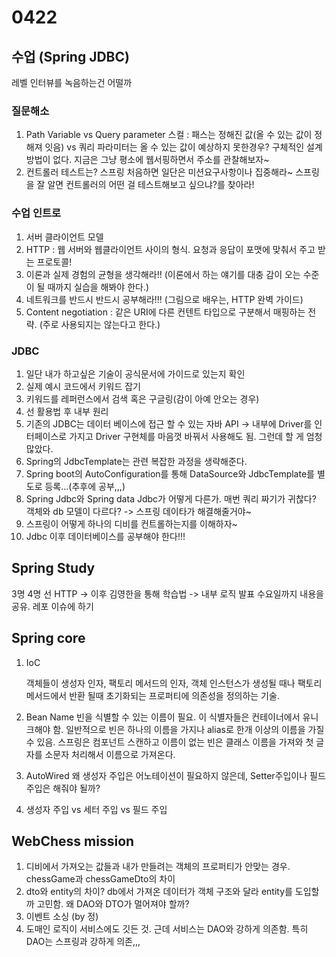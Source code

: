 # 0422

## 수업 (Spring JDBC)

레벨 인터뷰를 녹음하는건 어떨까

### 질문해소

1. Path Variable vs Query parameter
   스컬 : 패스는 정해진 값(올 수 있는 값이 정해져 잇음) vs 쿼리 파라미터는 올 수 있는 값이 예상하지 못한경우?
   구체적인 설계 방법이 없다. 지금은 그냥 평소에 웹서핑하면서 주소를 관찰해보자~
2. 컨트롤러 테스트는?
   스프링 처음하면 일단은 미션요구사항이나 집중해라~
   스프링을 잘 알면 컨트롤러의 어떤 걸 테스트해보고 싶으냐?를 찾아라!

### 수업 인트로

1. 서버 클라이언트 모델
2. HTTP : 웹 서버와 웹클라이언트 사이의 형식.
   요청과 응답이 포맷에 맞춰서 주고 받는 프로토콜!
3. 이론과 실제 경험의 균형을 생각해라!! (이론에서 하는 얘기를 대충 감이 오는 수준이 될 때까지 실습을 해봐야 한다.)
4. 네트워크를 반드시 반드시 공부해라!!! (그림으로 배우는, HTTP 완벽 가이드)
5. Content negotiation : 같은 URI에 다른 컨텐트 타입으로 구분해서 매핑하는 전략. (주로 사용되지는 않는다고 한다.)

### JDBC

1. 일단 내가 하고싶은 기술이 공식문서에 가이드로 있는지 확인
2. 실제 예시 코드에서 키워드 잡기
3. 키워드를 레퍼런스에서 검색 혹은 구글링(감이 아예 안오는 경우)
4. 선 활용법 후 내부 원리
5. 기존의 JDBC는 데이터 베이스에 접근 할 수 있는 자바 API -> 내부에 Driver를 인터페이스로 가지고 Driver 구현체를 마음껏 바꿔서 사용해도 됨. 그런데 할 게 엄청 많았다.
6. Spring의 JdbcTemplate는 관련 복잡한 과정을 생략해준다.
7. Spring boot의 AutoConfiguration를 통해 DataSource와 JdbcTemplate를 별도로 등록...(추후에 공부,,,)
8. Spring Jdbc와 Spring data Jdbc가 어떻게 다른가. 매번 쿼리 짜기가 귀찮다? 객체와 db 모델이 다르다? -> 스프링 데이타가 해결해줄거야~
9. 스프링이 어떻게 하나의 디비를 컨트롤하는지를 이해하자~
10. Jdbc 이후 데이터베이스를 공부해야 한다!!!

## Spring Study

3명 4명
선 HTTP -> 이후 김영한을 통해 학습법 -> 내부 로직
발표 수요일까지 내용을 공유. 레포 이슈에 하기

## Spring core

1. IoC

   객체들이 생성자 인자, 팩토리 메서드의 인자, 객체 인스턴스가 생성될 때나 팩토리 메서드에서 반환 될때 초기화되는 프로퍼티에 의존성을 정의하는 기술.

2. Bean Name
   빈을 식별할 수 있는 이름이 필요. 이 식별자들은 컨테이너에서 유니크해야 함. 일반적으로 빈은 하나의 이름을 가지나 alias로 한개 이상의 이름을 가질 수 있음.
   스프링은 컴포넌트 스캔하고 이름이 없는 빈은 클래스 이름을 가져와 첫 글자를 소문자 처리해서 이름으로 가져온다.

3. AutoWired
   왜 생성자 주입은 어노테이션이 필요하지 않은데, Setter주입이나 필드주입은 해줘야 될까?

4. 생성자 주입 vs 세터 주입 vs 필드 주입

## WebChess mission

1. 디비에서 가져오는 값들과 내가 만들려는 객체의 프로퍼티가 안맞는 경우.
   chessGame과 chessGameDto의 차이
2. dto와 entity의 차이?
   db에서 가져온 데이터가 객체 구조와 달라 entity를 도입할까 고민함.
   왜 DAO와 DTO가 멀어져야 할까?
3. 이벤트 소싱 (by 정)
4. 도매인 로직이 서비스에도 깃든 것. 근데 서비스는 DAO와 강하게 의존함. 특히 DAO는 스프링과 강하게 의존,,,

